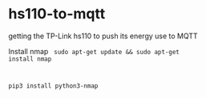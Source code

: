 # hs110-to-mqtt
getting the TP-Link hs110 to push its energy use to MQTT

Install nmap
<code>
sudo apt-get update && sudo apt-get install nmap 

pip3 install python3-nmap

</code>
